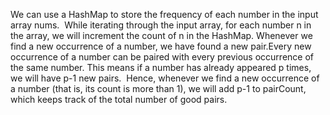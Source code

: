 We can use a HashMap to store the frequency of each number in the input array nums.
​
While iterating through the input array, for each number n in the array, we will increment the count of n in the HashMap.
​
Whenever we find a new occurrence of a number, we have found a new pair.
​
Every new occurrence of a number can be paired with every previous occurrence of the same number. This means if a number has already appeared p times, we will have p-1 new pairs.
​
Hence, whenever we find a new occurrence of a number (that is, its count is more than 1), we will add p-1 to pairCount, which keeps track of the total number of good pairs.